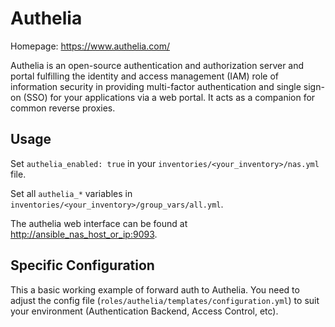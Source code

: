 # Authelia

Homepage: <https://www.authelia.com/>

Authelia is an open-source authentication and authorization server and portal fulfilling the identity and access management (IAM) role of information security in providing multi-factor authentication and single sign-on (SSO) for your applications via a web portal. It acts as a companion for common reverse proxies.

## Usage

Set `authelia_enabled: true` in your `inventories/<your_inventory>/nas.yml` file.

Set all `authelia_*` variables in `inventories/<your_inventory>/group_vars/all.yml`.

The authelia web interface can be found at <http://ansible_nas_host_or_ip:9093>.

## Specific Configuration

This a basic working example of forward auth to Authelia. You need to adjust the config file (`roles/authelia/templates/configuration.yml`) to suit your environment (Authentication Backend, Access Control, etc).
